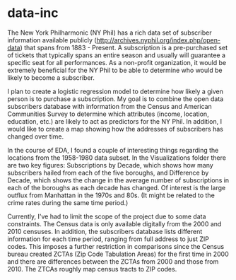# data-inc
The New York Philharmonic (NY Phil) has a rich data set of subscriber information available publicly (http://archives.nyphil.org/index.php/open-data) that
spans from 1883 - Present. A subscription is a pre-purchased set of tickets that typically spans an entire season and usually will guarantee a specific seat
for all performances. As a non-profit organization, it would be extremely beneficial for the  NY Phil to be  able to determine who would be likely to become
a subscriber.

 I plan to create a logistic regression model to determine how likely a given person is to purchase a subscription. My goal is to combine the open data
 subscribers database with information from the Census and American Communities Survey to determine  which attributes (income, location, education, etc.)
 are likely to act as predictors for the NY Phil. In addition, I would like to create a map showing how the addresses of subscribers has changed over time.

 In the course of EDA, I found a couple of interesting things regarding the locations from the 1958-1980 data subset. In the Visualizations folder there are two
 key figures: Subscriptions by Decade, which shows how many subscribers hailed from each of the five boroughs, and Difference by Decade, which shows the
 change in the average number of subscriptions in each of the boroughs as each decade has changed. Of interest is the large outflux from Manhattan in the
 1970s and 80s. (It might be related to the crime rates during the same time period.)

 Currently, I've had to limit the scope of the project due to some data constraints. The Census data is only available digitally from the 2000 and 2010 censuses.
 In addition, the subscribers database lists different information for each time period, ranging from full address to just ZIP codes. This imposes a further restriction
 in comparisons since the Census bureau created ZCTAs (Zip Code Tabulation Areas) for the first time in 2000 and there are differences between the ZCTAs from
 2000 and those from 2010. The ZTCAs roughly map census tracts to ZIP codes.
